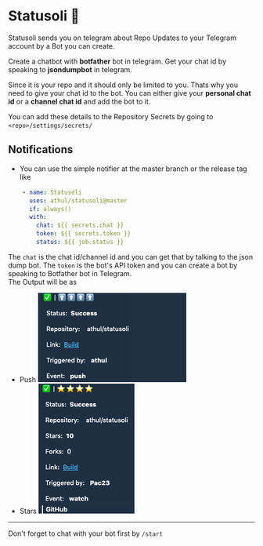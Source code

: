 # Statusoli 🤑

Statusoli sends you on telegram about Repo Updates to your Telegram account by a Bot you can create.

Create a chatbot with **botfather** bot in telegram. Get your chat id by speaking to **jsondumpbot** in telegram.

Since it is your repo and it should only be limited to you. Thats why you need to give your chat id to the bot. You can either give your **personal chat id** or a **channel chat id** and add the bot to it. 

You can add these details to the Repository Secrets by going to `<repo>/settings/secrets/`

## Notifications
- You can use the simple notifier at the master branch or the release tag like 
```yml
    - name: Statusoli
      uses: athul/statusoli@master
      if: always()
      with:
        chat: ${{ secrets.chat }}
        token: ${{ secrets.token }}
        status: ${{ job.status }}

```
The `chat` is the chat id/channel id and you can get that by talking to the json dump bot. The `token` is the bot's API token and you can create a bot by speaking to Botfather bot in Telegram.    
The Output will be as 
- Push
![](/op1.png)
- Stars
![](/op2.png)


-----

Don't forget to chat with your bot first by `/start`
